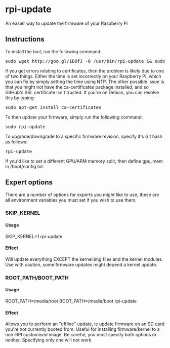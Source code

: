 rpi-update
==========

An easier way to update the firmware of your Raspberry Pi

Instructions
------------

To install the tool, run the following command:

<pre>
sudo wget http://goo.gl/1BOfJ -O /usr/bin/rpi-update && sudo chmod +x /usr/bin/rpi-update
</pre>

If you get errors relating to certificates, then the problem is likely due to one of two things. Either the time is set incorrectly on your Raspberry Pi, which you can fix by simply setting the time using NTP. The other possible issue is that you might not have the ca-certificates package installed, and so GitHub's SSL certificate isn't trusted. If you're on Debian, you can resolve this by typing:

<pre>
sudo apt-get install ca-certificates
</pre>

To then update your firmware, simply run the following command:

<pre>
sudo rpi-update
</pre>

To upgrade/downgrade to a specific firmware revision, specify it's Git hash as follows:

<pre>
rpi-update <git hash>
</pre>

If you'd like to set a different GPU/ARM memory split, then define gpu_mem in /boot/config.txt.

Expert options
--------------

There are a number of options for experts you might like to use, these are all environment variables you must set if you wish to use them.

### SKIP_KERNEL

#### Usage

SKIP_KERNEL=1 rpi-update

#### Effect

Will update everything EXCEPT the kernel.img files and the kernel modules. Use with caution, some firmware updates might depend a kernel update.

### ROOT_PATH/BOOT_PATH

#### Usage

ROOT_PATH=/media/root BOOT_PATH=/media/boot rpi-update

#### Effect

Allows you to perform an "offline" update, ie update firmware on an SD card you're not currently booted from. Useful for installing firmware/kernel to a non-RPI customised image. Be careful, you must specify both options or neither. Specifying only one will not work.
